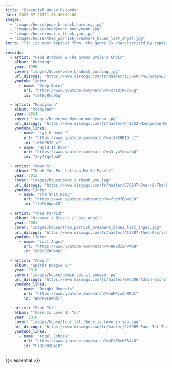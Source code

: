 ```yaml
---
title: "Essential House Records"
date: 2023-07-26T11:38:48+02:00
images:
  - "images/house/pepe_bradock_burning.jpg"
  - "images/house/moodymann_moodymann.jpg"
  - "images/house/omar_s_thank_you.jpg"
  - "images/house/theo_parrish_dreamers_blues_lost_angel.jpg"
intro: "*In its most typical form, the genre is characterized by repetitive 4/4 rhythms including bass drums, off-beat hi-hats, snare drums, claps, and/or snaps at a tempo of between 120 and 130 beats per minute (bpm); synthesizer riffs; deep basslines; and often, but not necessarily, sung, spoken or sampled vocals.* [[~ w]](https://en.wikipedia.org/wiki/House_music)"

records:
  - artist: "Pépé Bradock & The Grand Brûlé's Choir"
    album: "Burning"
    year: 1999
    cover: "images/house/pepe_bradock_burning.jpg"
    url_discogs: "https://www.discogs.com/fr/master/117650-P%C3%A9p%C3%A9-Bradock-The-Grand-Br%C3%BBl%C3%A9s-Choir-Burning"
    youtube_links:
      - name: "Deep Burnt"
        url: "https://www.youtube.com/watch?v=cYtBjRkc95g"
        id: "cYtBjRkc95g"

  - artist: "Moodymann"
    album: "Moodymann"
    year: 2014
    cover: "images/house/moodymann_moodymann.jpg"
    url_discogs: "https://www.discogs.com/fr/master/641752-Moodymann-Moodymann"
    youtube_links:
      - name: "Lyk U Used 2"
        url: "https://www.youtube.com/watch?v=iX8X9RIO_cI"
        id: "iX8X9RIO_cI"
      - name: "Hold It Down"
        url: "https://www.youtube.com/watch?v=3-y4Yqx4uwQ"
        id: "3-y4Yqx4uwQ"

  - artist: "Omar-S"
    album: "Thank You For Letting Me Be Myself"
    year: 2013
    cover: "images/house/omar_s_thank_you.jpg"
    url_discogs: "https://www.discogs.com/fr/master/570147-Omar-S-Thank-You-For-Letting-Me-Be-Myself"
    youtube_links:
      - name: "The Shit Baby"
        url: "https://www.youtube.com/watch?v=ftdMfGqwaC8"
        id: "ftdMfGqwaC8"

  - artist: "Theo Parrish"
    album: "Dreamer's Blue's / Lost Angel"
    year: 2001
    cover: "images/house/theo_parrish_dreamers_blues_lost_angel.jpg"
    url_discogs: "https://www.discogs.com/fr/master/418387-Theo-Parrish-Dreamers-Blues-Lost-Angel"
    youtube_links:
      - name: "Lost Angel"
        url: "https://www.youtube.com/watch?v=ON2dJZnP4mQ"
        id: "ON2dJZnP4mQ"

  - artist: "Admin"
    album: "Spirit Boogie EP"
    year: 2016
    cover: "images/house/admin_spirit_boogie.jpg"
    url_discogs: "https://www.discogs.com/fr/master/993306-Admin-Spirit-Boogie"
    youtube_links:
      - name: "Bright Moments"
        url: "https://www.youtube.com/watch?v=WMPzxCnWRdI"
        id: "WMPzxCnWRdI"

  - artist: "Four Tet"
    album: "There Is Love In You"
    year: 2010
    cover: "images/house/four_tet_there_is_love_in_you.jpg"
    url_discogs: "https://www.discogs.com/fr/master/220989-Four-Tet-There-Is-Love-In-You"
    youtube_links:
      - name: "Angel Echoes"
        url: "https://www.youtube.com/watch?v=FiBBcHZ84i8"
        id: "FiBBcHZ84i8"
---
```


{{< essential >}}